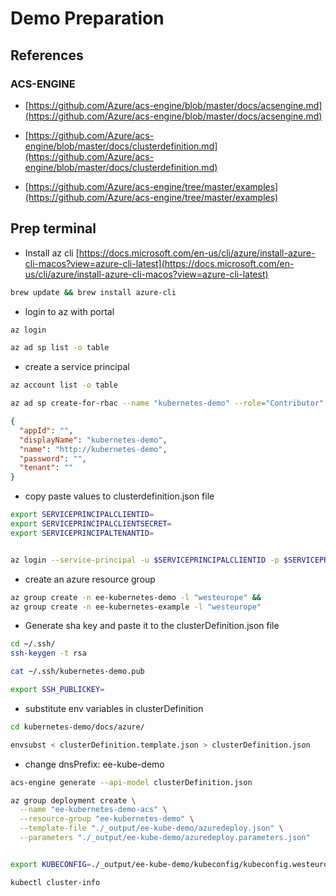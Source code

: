 # Demo Preparation

## References

### ACS-ENGINE

* [https://github.com/Azure/acs-engine/blob/master/docs/acsengine.md](https://github.com/Azure/acs-engine/blob/master/docs/acsengine.md)

* [https://github.com/Azure/acs-engine/blob/master/docs/clusterdefinition.md](https://github.com/Azure/acs-engine/blob/master/docs/clusterdefinition.md)

* [https://github.com/Azure/acs-engine/tree/master/examples](https://github.com/Azure/acs-engine/tree/master/examples)

## Prep terminal

* Install az cli
  [https://docs.microsoft.com/en-us/cli/azure/install-azure-cli-macos?view=azure-cli-latest](https://docs.microsoft.com/en-us/cli/azure/install-azure-cli-macos?view=azure-cli-latest)

```bash
brew update && brew install azure-cli
```

* login to az with portal

```bash
az login

az ad sp list -o table
```

* create a service principal

```bash
az account list -o table

az ad sp create-for-rbac --name "kubernetes-demo" --role="Contributor" --scopes="/subscriptions/<subscriptionId>"
```

```json
{
  "appId": "",
  "displayName": "kubernetes-demo",
  "name": "http://kubernetes-demo",
  "password": "",
  "tenant": ""
}
```

* copy paste values to clusterdefinition.json file

```bash
export SERVICEPRINCIPALCLIENTID=
export SERVICEPRINCIPALCLIENTSECRET=
export SERVICEPRINCIPALTENANTID=


az login --service-principal -u $SERVICEPRINCIPALCLIENTID -p $SERVICEPRINCIPALCLIENTSECRET --tenant $SERVICEPRINCIPALTENANTID
```

* create an azure resource group

```bash
az group create -n ee-kubernetes-demo -l "westeurope" &&
az group create -n ee-kubernetes-example -l "westeurope"
```

* Generate sha key and paste it to the clusterDefinition.json file

```bash
cd ~/.ssh/
ssh-keygen -t rsa

cat ~/.ssh/kubernetes-demo.pub

export SSH_PUBLICKEY=
```

* substitute env variables in clusterDefinition

```bash
cd kubernetes-demo/docs/azure/

envsubst < clusterDefinition.template.json > clusterDefinition.json
```

* change dnsPrefix: ee-kube-demo

```bash
acs-engine generate --api-model clusterDefinition.json

az group deployment create \
  --name "ee-kubernetes-demo-acs" \
  --resource-group "ee-kubernetes-demo" \
  --template-file "./_output/ee-kube-demo/azuredeploy.json" \
  --parameters "./_output/ee-kube-demo/azuredeploy.parameters.json"


export KUBECONFIG=./_output/ee-kube-demo/kubeconfig/kubeconfig.westeurope.json

kubectl cluster-info
```
